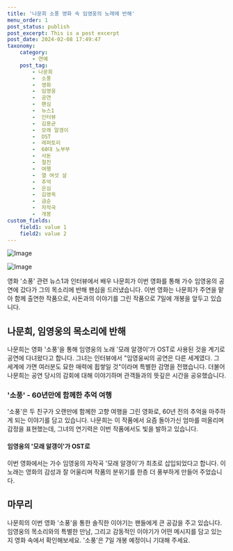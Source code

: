 ```yaml
---
title: '나문희 소풍 영화 속 임영웅의 노래에 반해'
menu_order: 1
post_status: publish
post_excerpt: This is a post excerpt
post_date: 2024-02-08 17:49:47
taxonomy:
    category:
        - 연예
    post_tag:
        - 나문희
        -  소풍
        -  영화
        -  임영웅
        -  공연
        -  팬심
        -  뉴스1
        -  인터뷰
        -  김용균
        -  모래 알갱이
        -  OST
        -  레퍼토리
        -  60대 노부부
        -  사돈
        -  절친
        -  여행
        -  열 여섯 살
        -  추억
        -  은심
        -  김영옥
        -  금순
        -  자작곡
        -  개봉
custom_fields:
    field1: value 1
    field2: value 2
---
```


![Image](https://ssl.pstatic.net/mimgnews/image/421/2024/02/07/0007341872_001_20240207163113252.jpg?type=w540)

![Image](https://mimgnews.pstatic.net/image/421/2024/02/07/0007341872_002_20240207163113372.jpg?type=w540)

영화 '소풍' 관련 뉴스1과 인터뷰에서 배우 나문희가 이번 영화를 통해 가수 임영웅의 공연에 갔다가 그의 목소리에 반해 팬심을 드러냈습니다. 이번 영화는 나문희가 주연을 맡아 함께 출연한 작품으로, 사돈과의 이야기를 그린 작품으로 7일에 개봉을 앞두고 있습니다.
## 나문희, 임영웅의 목소리에 반해
나문희는 영화 '소풍'을 통해 임영웅의 노래 '모래 알갱이'가 OST로 사용된 것을 계기로 공연에 다녀왔다고 합니다. 그녀는 인터뷰에서 "임영웅씨의 공연은 다른 세계였다. 그 세계에 가면 여러분도 묘한 매력에 휩쌓일 것"이라며 특별한 감명을 전했습니다. 더불어 나문희는 공연 당시의 감회에 대해 이야기하며 관객들과의 뜻깊은 시간을 공유했습니다.
### '소풍' - 60년만에 함께한 추억 여행
'소풍'은 두 친구가 오랜만에 함께한 고향 여행을 그린 영화로, 60년 전의 추억을 마주하게 되는 이야기를 담고 있습니다. 나문희는 이 작품에서 요즘 돌아가신 엄마를 떠올리며 감정을 표현했는데, 그녀의 연기력은 이번 작품에서도 빛을 발하고 있습니다.
#### 임영웅의 '모래 알갱이'가 OST로
이번 영화에서는 가수 임영웅의 자작곡 '모래 알갱이'가 최초로 삽입되었다고 합니다. 이 노래는 영화의 감성과 잘 어울리며 작품의 분위기를 한층 더 풍부하게 만들어 주었습니다.
## 마무리
나문희의 이번 영화 '소풍'을 통한 솔직한 이야기는 팬들에게 큰 공감을 주고 있습니다. 임영웅의 목소리와의 특별한 만남, 그리고 감동적인 이야기가 어떤 메시지를 담고 있는지 영화 속에서 확인해보세요. '소풍'은 7일 개봉 예정이니 기대해 주세요.
